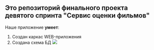 ## Это репозиторий финального проекта девятого спринта "Сервис оценки фильмов"

Наше приложение **умеет**:
1. Создан каркас WEB-приложения
2. Создана схема БД
![](C:\Users\Leonova\Desktop\Учеба\dev\java-filmorate\src\main\resources\filmorate.png)